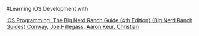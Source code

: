 #Learning iOS Development with 

[iOS Programming: The Big Nerd Ranch Guide (4th Edition) (Big Nerd Ranch Guides) Conway, Joe,Hillegass, Aaron,Keur, Christian](http://www.amazon.co.jp/gp/r.html?R=3R0MXU3OOXZRC&C=3FLDZT5JFED36&H=BA8SGISEKNPALJJSMDSAS7PQIHWA&T=C&U=http%3A%2F%2Fwww.amazon.co.jp%2Fdp%2F0321942051%2Fref%3Dpe_492632_159100282_TE_item)

